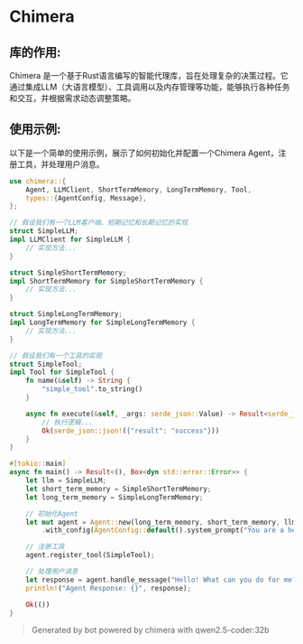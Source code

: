 # Chimera

## 库的作用:
Chimera 是一个基于Rust语言编写的智能代理库，旨在处理复杂的决策过程。它通过集成LLM（大语言模型）、工具调用以及内存管理等功能，能够执行各种任务和交互，并根据需求动态调整策略。

## 使用示例:
以下是一个简单的使用示例，展示了如何初始化并配置一个Chimera Agent，注册工具，并处理用户消息。

```rust
use chimera::{
    Agent, LLMClient, ShortTermMemory, LongTermMemory, Tool,
    types::{AgentConfig, Message},
};

// 假设我们有一个LLM客户端、短期记忆和长期记忆的实现
struct SimpleLLM;
impl LLMClient for SimpleLLM {
    // 实现方法...
}

struct SimpleShortTermMemory;
impl ShortTermMemory for SimpleShortTermMemory {
    // 实现方法...
}

struct SimpleLongTermMemory;
impl LongTermMemory for SimpleLongTermMemory {
    // 实现方法...
}

// 假设我们有一个工具的实现
struct SimpleTool;
impl Tool for SimpleTool {
    fn name(&self) -> String {
        "simple_tool".to_string()
    }

    async fn execute(&self, _args: serde_json::Value) -> Result<serde_json::Value> {
        // 执行逻辑...
        Ok(serde_json::json!({"result": "success"}))
    }
}

#[tokio::main]
async fn main() -> Result<(), Box<dyn std::error::Error>> {
    let llm = SimpleLLM;
    let short_term_memory = SimpleShortTermMemory;
    let long_term_memory = SimpleLongTermMemory;

    // 初始化Agent
    let mut agent = Agent::new(long_term_memory, short_term_memory, llm)
        .with_config(AgentConfig::default().system_prompt("You are a helpful assistant."));

    // 注册工具
    agent.register_tool(SimpleTool);

    // 处理用户消息
    let response = agent.handle_message("Hello! What can you do for me?".to_string()).await?;
    println!("Agent Response: {}", response);

    Ok(())
}
```

> Generated by bot powered by chimera with qwen2.5-coder:32b
